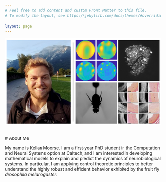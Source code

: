 ```yaml
---
# Feel free to add content and custom Front Matter to this file.
# To modify the layout, see https://jekyllrb.com/docs/themes/#overriding-theme-defaults

layout: page
---
```

![Header Image](/assets/header-image.png)


<br/>
# About Me

My name is Kellan Moorse. I am a first-year PhD student in the Computation and Neural Systems option at Caltech, and I am interested in developing mathematical models to explain and predict the dynamics of neurobiological systems. In particular, I am applying control theoretic principles to better understand the highly robust and efficient behavior exhibited by the fruit fly *drosophila melanogaster*.